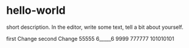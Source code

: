 # hello-world
 short description.
 In the editor, write some text, tell a bit about yourself.

 
 first Change
  second Change
  55555
  6_____6
  9999
  777777
  101010101